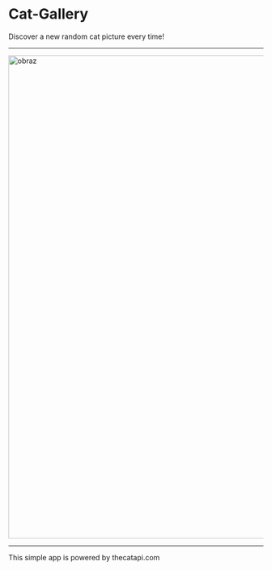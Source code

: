 # Cat-Gallery
Discover a new random cat picture every time!
<hr>
<img width="1920" height="956" alt="obraz" src="https://github.com/user-attachments/assets/0b15c52f-7d48-4acb-aead-fa8e44b537ac" />
<hr>

This simple app is powered by thecatapi.com

